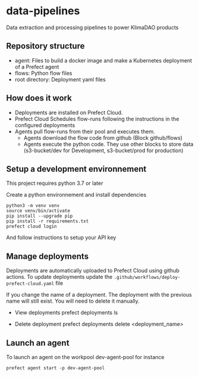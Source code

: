 # data-pipelines

Data extraction and processing pipelines to power KlimaDAO products

## Repository structure

- agent: Files to build a docker image and make a Kubernetes deployment of a Prefect agent
- flows: Python flow files
- root directory: Deployment yaml files

## How does it work

- Deployments are installed on Prefect Cloud.
- Prefect Cloud Schedules flow-runs following the instructions in the configured deployments
- Agents pull flow-runs from their pool and executes them.
  - Agents download the flow code from github (Block github/flows)
  - Agents execute the python code. They use other blocks to store data (s3-bucket/dev for Development, s3-bucket/prod for production)

## Setup a development environnement

This project requires python 3.7 or later

Create a python environnement and install dependencies

```
python3 -m venv venv
source venv/bin/activate
pip install --upgrade pip
pip install -r requirements.txt
prefect cloud login
```

And follow instructions to setup your API key

## Manage deployments

Deployments are automatically uploaded to Prefect Cloud using github actions. To update deployments update the `.github/workflows/deploy-prefect-cloud.yaml` file

If you change the name of a deployment. The deployment with the previous name will still exist. You will need to delete it manually.

- View deployments
  prefect deployments ls

- Delete deployment
  prefect deployments delete <deployment_name>

## Launch an agent

To launch an agent on the workpool dev-agent-pool for instance

`prefect agent start -p dev-agent-pool`

